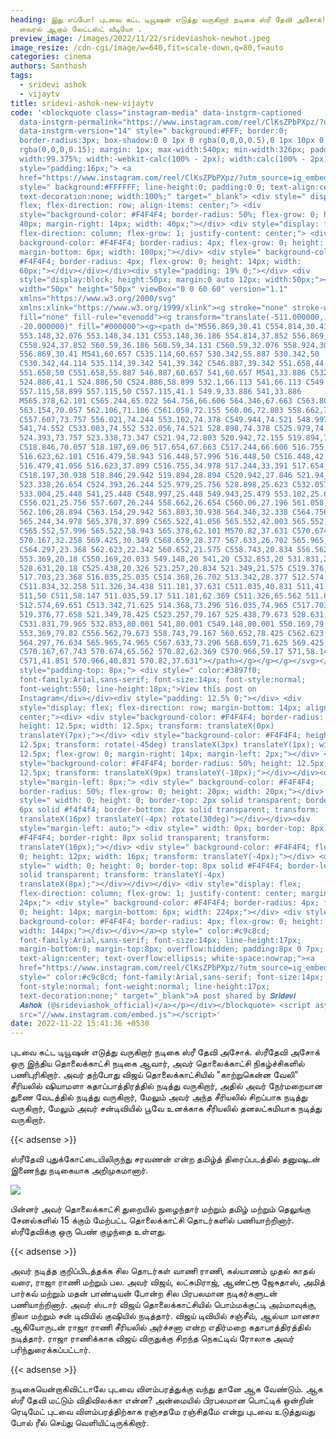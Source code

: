 ```yaml
---
heading: இது எப்போ! புடவை கட்ட டியூஷன் எடுத்து வருகிறார் நடிகை ஸ்ரீ தேவி அசோக்!
  வைரல் ஆகும் லேட்டஸ்ட் வீடியோ .
preview_image: /images/2022/11/22/srideviashok-newhot.jpeg
image_resize: /cdn-cgi/image/w=640,fit=scale-down,q=80,f=auto
categories: cinema
authors: Santhosh
tags:
  - sridevi ashok
  - vijaytv
title: sridevi-ashok-new-vijaytv
code: '<blockquote class="instagram-media" data-instgrm-captioned
  data-instgrm-permalink="https://www.instagram.com/reel/ClKsZPbPXpz/?utm_source=ig_embed&amp;utm_campaign=loading"
  data-instgrm-version="14" style=" background:#FFF; border:0;
  border-radius:3px; box-shadow:0 0 1px 0 rgba(0,0,0,0.5),0 1px 10px 0
  rgba(0,0,0,0.15); margin: 1px; max-width:540px; min-width:326px; padding:0;
  width:99.375%; width:-webkit-calc(100% - 2px); width:calc(100% - 2px);"><div
  style="padding:16px;"> <a
  href="https://www.instagram.com/reel/ClKsZPbPXpz/?utm_source=ig_embed&amp;utm_campaign=loading"
  style=" background:#FFFFFF; line-height:0; padding:0 0; text-align:center;
  text-decoration:none; width:100%;" target="_blank"> <div style=" display:
  flex; flex-direction: row; align-items: center;"> <div
  style="background-color: #F4F4F4; border-radius: 50%; flex-grow: 0; height:
  40px; margin-right: 14px; width: 40px;"></div> <div style="display: flex;
  flex-direction: column; flex-grow: 1; justify-content: center;"> <div style="
  background-color: #F4F4F4; border-radius: 4px; flex-grow: 0; height: 14px;
  margin-bottom: 6px; width: 100px;"></div> <div style=" background-color:
  #F4F4F4; border-radius: 4px; flex-grow: 0; height: 14px; width:
  60px;"></div></div></div><div style="padding: 19% 0;"></div> <div
  style="display:block; height:50px; margin:0 auto 12px; width:50px;"><svg
  width="50px" height="50px" viewBox="0 0 60 60" version="1.1"
  xmlns="https://www.w3.org/2000/svg"
  xmlns:xlink="https://www.w3.org/1999/xlink"><g stroke="none" stroke-width="1"
  fill="none" fill-rule="evenodd"><g transform="translate(-511.000000,
  -20.000000)" fill="#000000"><g><path d="M556.869,30.41 C554.814,30.41
  553.148,32.076 553.148,34.131 C553.148,36.186 554.814,37.852 556.869,37.852
  C558.924,37.852 560.59,36.186 560.59,34.131 C560.59,32.076 558.924,30.41
  556.869,30.41 M541,60.657 C535.114,60.657 530.342,55.887 530.342,50
  C530.342,44.114 535.114,39.342 541,39.342 C546.887,39.342 551.658,44.114
  551.658,50 C551.658,55.887 546.887,60.657 541,60.657 M541,33.886 C532.1,33.886
  524.886,41.1 524.886,50 C524.886,58.899 532.1,66.113 541,66.113 C549.9,66.113
  557.115,58.899 557.115,50 C557.115,41.1 549.9,33.886 541,33.886
  M565.378,62.101 C565.244,65.022 564.756,66.606 564.346,67.663 C563.803,69.06
  563.154,70.057 562.106,71.106 C561.058,72.155 560.06,72.803 558.662,73.347
  C557.607,73.757 556.021,74.244 553.102,74.378 C549.944,74.521 548.997,74.552
  541,74.552 C533.003,74.552 532.056,74.521 528.898,74.378 C525.979,74.244
  524.393,73.757 523.338,73.347 C521.94,72.803 520.942,72.155 519.894,71.106
  C518.846,70.057 518.197,69.06 517.654,67.663 C517.244,66.606 516.755,65.022
  516.623,62.101 C516.479,58.943 516.448,57.996 516.448,50 C516.448,42.003
  516.479,41.056 516.623,37.899 C516.755,34.978 517.244,33.391 517.654,32.338
  C518.197,30.938 518.846,29.942 519.894,28.894 C520.942,27.846 521.94,27.196
  523.338,26.654 C524.393,26.244 525.979,25.756 528.898,25.623 C532.057,25.479
  533.004,25.448 541,25.448 C548.997,25.448 549.943,25.479 553.102,25.623
  C556.021,25.756 557.607,26.244 558.662,26.654 C560.06,27.196 561.058,27.846
  562.106,28.894 C563.154,29.942 563.803,30.938 564.346,32.338 C564.756,33.391
  565.244,34.978 565.378,37.899 C565.522,41.056 565.552,42.003 565.552,50
  C565.552,57.996 565.522,58.943 565.378,62.101 M570.82,37.631 C570.674,34.438
  570.167,32.258 569.425,30.349 C568.659,28.377 567.633,26.702 565.965,25.035
  C564.297,23.368 562.623,22.342 560.652,21.575 C558.743,20.834 556.562,20.326
  553.369,20.18 C550.169,20.033 549.148,20 541,20 C532.853,20 531.831,20.033
  528.631,20.18 C525.438,20.326 523.257,20.834 521.349,21.575 C519.376,22.342
  517.703,23.368 516.035,25.035 C514.368,26.702 513.342,28.377 512.574,30.349
  C511.834,32.258 511.326,34.438 511.181,37.631 C511.035,40.831 511,41.851
  511,50 C511,58.147 511.035,59.17 511.181,62.369 C511.326,65.562 511.834,67.743
  512.574,69.651 C513.342,71.625 514.368,73.296 516.035,74.965 C517.703,76.634
  519.376,77.658 521.349,78.425 C523.257,79.167 525.438,79.673 528.631,79.82
  C531.831,79.965 532.853,80.001 541,80.001 C549.148,80.001 550.169,79.965
  553.369,79.82 C556.562,79.673 558.743,79.167 560.652,78.425 C562.623,77.658
  564.297,76.634 565.965,74.965 C567.633,73.296 568.659,71.625 569.425,69.651
  C570.167,67.743 570.674,65.562 570.82,62.369 C570.966,59.17 571,58.147 571,50
  C571,41.851 570.966,40.831 570.82,37.631"></path></g></g></g></svg></div><div
  style="padding-top: 8px;"> <div style=" color:#3897f0;
  font-family:Arial,sans-serif; font-size:14px; font-style:normal;
  font-weight:550; line-height:18px;">View this post on
  Instagram</div></div><div style="padding: 12.5% 0;"></div> <div
  style="display: flex; flex-direction: row; margin-bottom: 14px; align-items:
  center;"><div> <div style="background-color: #F4F4F4; border-radius: 50%;
  height: 12.5px; width: 12.5px; transform: translateX(0px)
  translateY(7px);"></div> <div style="background-color: #F4F4F4; height:
  12.5px; transform: rotate(-45deg) translateX(3px) translateY(1px); width:
  12.5px; flex-grow: 0; margin-right: 14px; margin-left: 2px;"></div> <div
  style="background-color: #F4F4F4; border-radius: 50%; height: 12.5px; width:
  12.5px; transform: translateX(9px) translateY(-18px);"></div></div><div
  style="margin-left: 8px;"> <div style=" background-color: #F4F4F4;
  border-radius: 50%; flex-grow: 0; height: 20px; width: 20px;"></div> <div
  style=" width: 0; height: 0; border-top: 2px solid transparent; border-left:
  6px solid #f4f4f4; border-bottom: 2px solid transparent; transform:
  translateX(16px) translateY(-4px) rotate(30deg)"></div></div><div
  style="margin-left: auto;"> <div style=" width: 0px; border-top: 8px solid
  #F4F4F4; border-right: 8px solid transparent; transform:
  translateY(16px);"></div> <div style=" background-color: #F4F4F4; flex-grow:
  0; height: 12px; width: 16px; transform: translateY(-4px);"></div> <div
  style=" width: 0; height: 0; border-top: 8px solid #F4F4F4; border-left: 8px
  solid transparent; transform: translateY(-4px)
  translateX(8px);"></div></div></div> <div style="display: flex;
  flex-direction: column; flex-grow: 1; justify-content: center; margin-bottom:
  24px;"> <div style=" background-color: #F4F4F4; border-radius: 4px; flex-grow:
  0; height: 14px; margin-bottom: 6px; width: 224px;"></div> <div style="
  background-color: #F4F4F4; border-radius: 4px; flex-grow: 0; height: 14px;
  width: 144px;"></div></div></a><p style=" color:#c9c8cd;
  font-family:Arial,sans-serif; font-size:14px; line-height:17px;
  margin-bottom:0; margin-top:8px; overflow:hidden; padding:8px 0 7px;
  text-align:center; text-overflow:ellipsis; white-space:nowrap;"><a
  href="https://www.instagram.com/reel/ClKsZPbPXpz/?utm_source=ig_embed&amp;utm_campaign=loading"
  style=" color:#c9c8cd; font-family:Arial,sans-serif; font-size:14px;
  font-style:normal; font-weight:normal; line-height:17px;
  text-decoration:none;" target="_blank">A post shared by 𝑺𝒓𝒊𝒅𝒆𝒗𝒊
  𝑨𝒔𝒉𝒐𝒌 (@srideviashok_official)</a></p></div></blockquote> <script async
  src="//www.instagram.com/embed.js"></script>'
date: 2022-11-22 15:41:36 +0530
---
```

புடவை கட்ட டியூஷன் எடுத்து வருகிறார் நடிகை ஸ்ரீ தேவி அசோக்.
ஸ்ரீதேவி அசோக் ஒரு இந்திய தொலைக்காட்சி நடிகை ஆவார், அவர் தொலைக்காட்சி நிகழ்ச்சிகளில் பணிபுரிகிறார். அவர் தற்போது விஜய் தொலைக்காட்சியில் "காற்றுகென்ன வேலி" சீரியலில் ஷியாமளா கதாப்பாத்திரத்தில் நடித்து வருகிறார், அதில் அவர் நேர்மறையான துணை வேடத்தில் நடித்து வருகிறார், மேலும் அவர் அந்த சீரியலில் சிறப்பாக நடித்து வருகிறார், மேலும் அவர் சன்டிவியில் பூவே உனக்காக சீரியலில் தனலட்சுமியாக நடித்து வருகிறார்.

{{< adsense >}}


ஸ்ரீதேவி புதுக்கோட்டையிலிருந்து சரவணன் என்ற தமிழ்த் திரைப்படத்தில் தனுஷுடன் இணைந்து நடிகையாக அறிமுகமானார். 

![](/images/2022/11/22/sridevi-ashok-new-vijaytv.jpeg)

பின்னர் அவர் தொலைக்காட்சி துறையில் நுழைந்தார் மற்றும் தமிழ் மற்றும் தெலுங்கு சேனல்களில் 15 க்கும் மேற்பட்ட தொலைக்காட்சி தொடர்களில் பணியாற்றினார். ஸ்ரீதேவிக்கு ஒரு பெண் குழந்தை உள்ளது.

{{< adsense >}}


அவர் நடித்த குறிப்பிடத்தக்க சில தொடர்கள் வாணி ராணி, கல்யாணம் முதல் காதல் வரை, ராஜா ராணி மற்றும் பல. அவர் விஜய், லட்சுமிராஜ், ஆண்ட்ரூ ஜேசுதாஸ், அமித் பார்கவ் மற்றும் மதன் பாண்டியன் போன்ற சில பிரபலமான நடிகர்களுடன் பணியாற்றினார். அவர் ஸ்டார் விஜய் தொலைக்காட்சியில் பொம்மக்குட்டி அம்மாவுக்கு, நிலா மற்றும் சன் டிவியில் குஷியில் நடித்தார். விஜய் டிவியில் சஞ்சீவ், ஆல்யா மானசா ஆகியோருடன் ராஜா ராணி சீரியலில் அர்ச்சனா என்ற எதிர்மறை கதாபாத்திரத்தில் நடித்தார். ராஜா ராணிக்காக விஜய் விருதுக்கு சிறந்த நெகட்டிவ் ரோலாக அவர் பரிந்துரைக்கப்பட்டார்.

{{< adsense >}}


நடிகையென்றாகிவிட்டாலே புடவை விளம்பரத்துக்கு வந்து தானே ஆக வேண்டும். ஆக ஸ்ரீ தேவி மட்டும் விதிவிலக்கா என்ன? அன்மையில் பிரபலமான பொட்டிக் ஒன்றின் ரெடிமேட் புடவை விளம்பரத்திற்காக ரஞ்சதமே ரஞ்சிதமே என்று புடவை உடுத்துவது போல் ரீல் செய்து வெளியிட்டிருக்கிறார்.